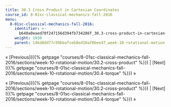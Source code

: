 ```yaml
---
title: 30.3 Cross Product in Cartesian Coordinates
course_id: 8-01sc-classical-mechanics-fall-2016
menu:
  8-01sc-classical-mechanics-fall-2016:
    identifier: >-
      b640a0eaed70f247156d394fb734286f_30.3-cross-product-in-cartesian-coordinates
    weight: 1930
    parent: 146d8dd77c99bbafceb8ed10af8bee47_week-10-rotational-motion
---
```

« [Previous]({{% getpage "courses/8-01sc-classical-mechanics-fall-2016/sections/week-10-rotational-motion/30.2-cross-product" %}}) | [Next]({{% getpage "courses/8-01sc-classical-mechanics-fall-2016/sections/week-10-rotational-motion/30.4-torque" %}}) »

« [Previous]({{% getpage "courses/8-01sc-classical-mechanics-fall-2016/sections/week-10-rotational-motion/30.2-cross-product" %}}) | [Next]({{% getpage "courses/8-01sc-classical-mechanics-fall-2016/sections/week-10-rotational-motion/30.4-torque" %}}) »